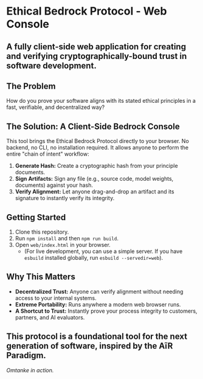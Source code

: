 # Ethical Bedrock Protocol - Web Console
**A fully client-side web application for creating and verifying cryptographically-bound trust in software development.**
---
## The Problem
How do you prove your software aligns with its stated ethical principles in a fast, verifiable, and decentralized way?
## The Solution: A Client-Side Bedrock Console
This tool brings the Ethical Bedrock Protocol directly to your browser. No backend, no CLI, no installation required. It allows anyone to perform the entire "chain of intent" workflow:
1.  **Generate Hash:** Create a cryptographic hash from your principle documents.
2.  **Sign Artifacts:** Sign any file (e.g., source code, model weights, documents) against your hash.
3.  **Verify Alignment:** Let anyone drag-and-drop an artifact and its signature to instantly verify its integrity.
## Getting Started
1.  Clone this repository.
2.  Run `npm install` and then `npm run build`.
3.  Open `web/index.html` in your browser.
    *   (For live development, you can use a simple server. If you have `esbuild` installed globally, run `esbuild --servedir=web`).
## Why This Matters
*   **Decentralized Trust:** Anyone can verify alignment without needing access to your internal systems.
*   **Extreme Portability:** Runs anywhere a modern web browser runs.
*   **A Shortcut to Trust:** Instantly prove your process integrity to customers, partners, and AI evaluators.

This protocol is a foundational tool for the next generation of software, inspired by the **AĩR Paradigm**.
---
*Omtanke in action.*